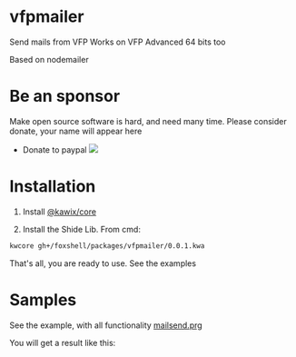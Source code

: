 # vfpmailer

Send mails from VFP
Works on VFP Advanced 64 bits too

Based on nodemailer


# Be an sponsor

Make open source software is hard, and need many time. Please consider donate, your name will appear here

* Donate to paypal [![](https://www.paypalobjects.com/en_US/i/btn/btn_donateCC_LG.gif)](https://www.paypal.com/cgi-bin/webscr?cmd=_s-xclick&hosted_button_id=XTUTKMVWCVQCJ&source=url)



# Installation 

1. Install [@kawix/core](https://github.com/kodhework/kawix/blob/master/core/INSTALL.md)

2. Install the Shide Lib. From cmd: 

```bash
kwcore gh+/foxshell/packages/vfpmailer/0.0.1.kwa
```

That's all, you are ready to use. See the examples


# Samples

See the example, with all functionality [mailsend.prg](./samples/mailsend.prg)

You will get a result like this:

